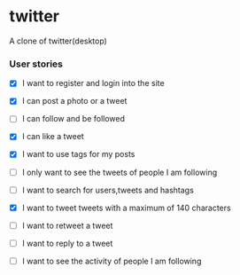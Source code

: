 # twitter
A clone of twitter(desktop)

### User stories
- [x] I want to register and login into the site
- [x] I can post a photo or a tweet
- [ ] I can follow and be followed
- [x] I can like a tweet
- [x] I want to use tags for my posts
- [ ] I only want to see the tweets of people I am following
- [ ] I want to search for users,tweets and hashtags
- [x] I want to tweet tweets with a maximum of 140 characters
- [ ] I want to retweet a tweet
- [ ] I want to reply to a tweet
- [ ] I want to see the activity of people I am following

